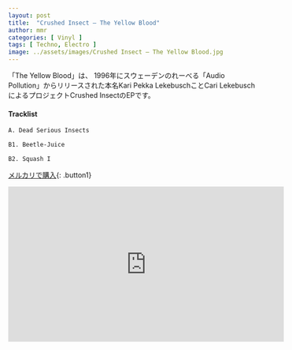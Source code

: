 ```yaml
---
layout: post
title:  "Crushed Insect – The Yellow Blood"
author: mmr
categories: [ Vinyl ]
tags: [ Techno, Electro ]
image: ../assets/images/Crushed Insect – The Yellow Blood.jpg
---
```


「The Yellow Blood」は、
1996年にスウェーデンのれーべる「Audio Pollution」からリリースされた本名Kari Pekka LekebuschことCari LekebuschによるプロジェクトCrushed InsectのEPです。

#### Tracklist
```md
A. Dead Serious Insects

B1. Beetle-Juice

B2. Squash I
```

[メルカリで購入](https://jp.mercari.com/item/m17439664895?afid=6142608987){: .button1}

<iframe width="560" height="315" src="https://www.youtube.com/embed/z9mZyvnN9CE?si=38SLj3YO4onbyEBC" title="YouTube video player" frameborder="0" allow="accelerometer; autoplay; clipboard-write; encrypted-media; gyroscope; picture-in-picture; web-share" referrerpolicy="strict-origin-when-cross-origin" allowfullscreen></iframe>